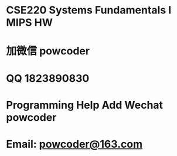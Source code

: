 # CSE220 Systems Fundamentals I MIPS HW
# 加微信 powcoder

# QQ 1823890830

# Programming Help Add Wechat powcoder

# Email: powcoder@163.com

